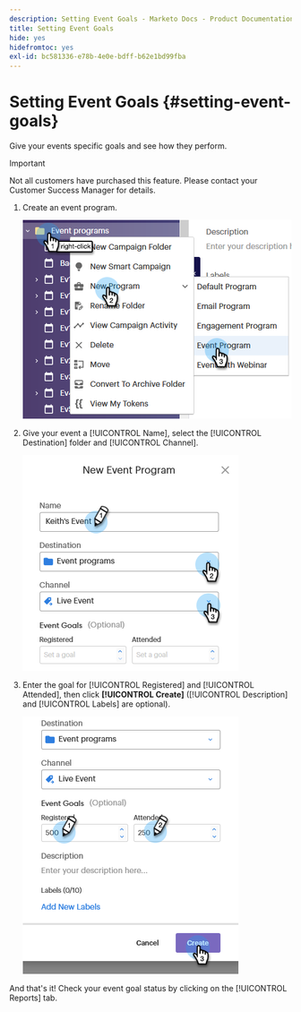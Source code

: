 ```yaml
---
description: Setting Event Goals - Marketo Docs - Product Documentation
title: Setting Event Goals
hide: yes
hidefromtoc: yes
exl-id: bc581336-e78b-4e0e-bdff-b62e1bd99fba
---
```

# Setting Event Goals {#setting-event-goals}

Give your events specific goals and see how they perform.

>[!IMPORTANT]
>Not all customers have purchased this feature. Please contact your Customer Success Manager for details.

1. Create an event program.

   ![Image One](assets/setting-event-goals-1.png)

1. Give your event a [!UICONTROL Name], select the [!UICONTROL Destination] folder and [!UICONTROL Channel].

   ![Image Two](assets/setting-event-goals-2.png)

1. Enter the goal for [!UICONTROL Registered] and [!UICONTROL Attended], then click **[!UICONTROL Create]** ([!UICONTROL Description] and [!UICONTROL Labels] are optional).

   ![Image Three](assets/setting-event-goals-3.png)

And that's it! Check your event goal status by clicking on the [!UICONTROL Reports] tab.
